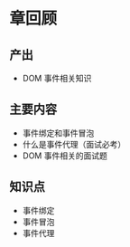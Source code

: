 # 章回顾

## 产出

- DOM 事件相关知识

## 主要内容

- 事件绑定和事件冒泡
- 什么是事件代理（面试必考）
- DOM 事件相关的面试题

## 知识点

- 事件绑定
- 事件冒泡
- 事件代理
